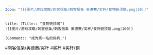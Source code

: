 ```yaml
---
Icon: "![[图片/游戏攻略/刺客信条/刺客信条 奥德赛/奖杯/食物链顶端.png|30]]"
---
```

```ad-common-bronze-trophy
title: (Title:: "食物链顶端")
![[图片/游戏攻略/刺客信条/刺客信条 奥德赛/奖杯/食物链顶端.png|100]]

(Comment:: "成为第一名的佣兵.")
```

#刺客信条/奥德赛/奖杯 #奖杯 #奖杯/铜
